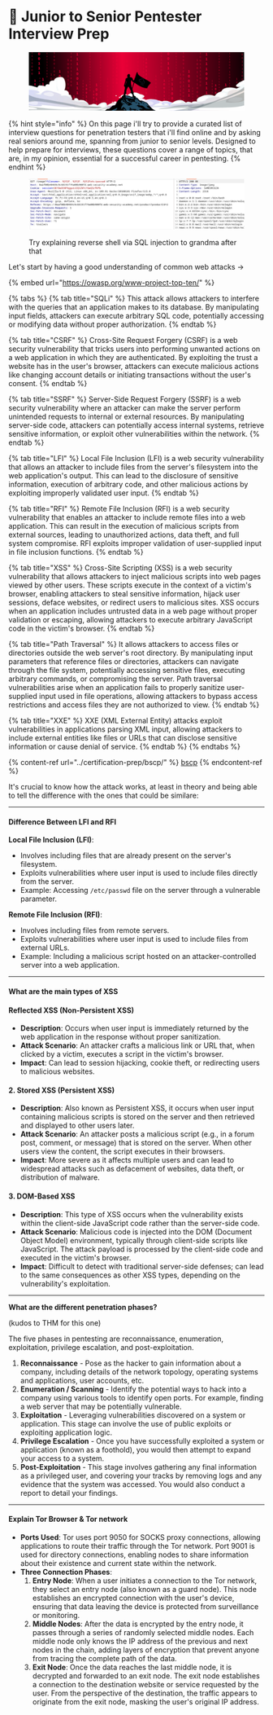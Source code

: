 # 👴 Junior to Senior Pentester Interview Prep

<figure><img src="../.gitbook/assets/image (2) (1) (1) (1) (1) (1) (1) (2) (1) (1) (1).png" alt=""><figcaption></figcaption></figure>

{% hint style="info" %}
On this page i'll try to provide a curated list of interview questions for penetration testers that i'll find online and by asking real seniors around me, spanning from junior to senior levels. Designed to help prepare for interviews, these questions cover a range of topics, that are, in my opinion, essential for a successful career in pentesting.
{% endhint %}

<figure><img src="../.gitbook/assets/image (29).png" alt=""><figcaption><p>Try explaining reverse shell via SQL injection to grandma after that</p></figcaption></figure>

Let's start by having a good understanding of common web attacks ->

{% embed url="https://owasp.org/www-project-top-ten/" %}

{% tabs %}
{% tab title="SQLi" %}
This attack allows attackers to interfere with the queries that an application makes to its database. By manipulating input fields, attackers can execute arbitrary SQL code, potentially accessing or modifying data without proper authorization.
{% endtab %}

{% tab title="CSRF" %}
Cross-Site Request Forgery (CSRF) is a web security vulnerability that tricks users into performing unwanted actions on a web application in which they are authenticated. By exploiting the trust a website has in the user's browser, attackers can execute malicious actions like changing account details or initiating transactions without the user's consent.
{% endtab %}

{% tab title="SSRF" %}
Server-Side Request Forgery (SSRF) is a web security vulnerability where an attacker can make the server perform unintended requests to internal or external resources. By manipulating server-side code, attackers can potentially access internal systems, retrieve sensitive information, or exploit other vulnerabilities within the network.
{% endtab %}

{% tab title="LFI" %}
Local File Inclusion (LFI) is a web security vulnerability that allows an attacker to include files from the server's filesystem into the web application's output. This can lead to the disclosure of sensitive information, execution of arbitrary code, and other malicious actions by exploiting improperly validated user input.
{% endtab %}

{% tab title="RFI" %}
Remote File Inclusion (RFI) is a web security vulnerability that enables an attacker to include remote files into a web application. This can result in the execution of malicious scripts from external sources, leading to unauthorized actions, data theft, and full system compromise. RFI exploits improper validation of user-supplied input in file inclusion functions.
{% endtab %}

{% tab title="XSS" %}
Cross-Site Scripting (XSS) is a web security vulnerability that allows attackers to inject malicious scripts into web pages viewed by other users. These scripts execute in the context of a victim's browser, enabling attackers to steal sensitive information, hijack user sessions, deface websites, or redirect users to malicious sites. XSS occurs when an application includes untrusted data in a web page without proper validation or escaping, allowing attackers to execute arbitrary JavaScript code in the victim's browser.
{% endtab %}

{% tab title="Path Traversal" %}
It allows attackers to access files or directories outside the web server's root directory. By manipulating input parameters that reference files or directories, attackers can navigate through the file system, potentially accessing sensitive files, executing arbitrary commands, or compromising the server. Path traversal vulnerabilities arise when an application fails to properly sanitize user-supplied input used in file operations, allowing attackers to bypass access restrictions and access files they are not authorized to view.
{% endtab %}

{% tab title="XXE" %}
XXE (XML External Entity) attacks exploit vulnerabilities in applications parsing XML input, allowing attackers to include external entities like files or URLs that can disclose sensitive information or cause denial of service.
{% endtab %}
{% endtabs %}

{% content-ref url="../certification-prep/bscp/" %}
[bscp](../certification-prep/bscp/)
{% endcontent-ref %}

It's crucial to know how the attack works, at least in theory and being able to tell the difference with the ones that could be similare:

***

#### Difference Between LFI and RFI

**Local File Inclusion (LFI)**:

* Involves including files that are already present on the server's filesystem.
* Exploits vulnerabilities where user input is used to include files directly from the server.
* Example: Accessing `/etc/passwd` file on the server through a vulnerable parameter.

**Remote File Inclusion (RFI)**:

* Involves including files from remote servers.
* Exploits vulnerabilities where user input is used to include files from external URLs.
* Example: Including a malicious script hosted on an attacker-controlled server into a web application.

***

#### What are the main types of XSS

#### Reflected XSS (Non-Persistent XSS)

* **Description**: Occurs when user input is immediately returned by the web application in the response without proper sanitization.
* **Attack Scenario**: An attacker crafts a malicious link or URL that, when clicked by a victim, executes a script in the victim's browser.
* **Impact**: Can lead to session hijacking, cookie theft, or redirecting users to malicious websites.

#### 2. Stored XSS (Persistent XSS)

* **Description**: Also known as Persistent XSS, it occurs when user input containing malicious scripts is stored on the server and then retrieved and displayed to other users later.
* **Attack Scenario**: An attacker posts a malicious script (e.g., in a forum post, comment, or message) that is stored on the server. When other users view the content, the script executes in their browsers.
* **Impact**: More severe as it affects multiple users and can lead to widespread attacks such as defacement of websites, data theft, or distribution of malware.

#### 3. DOM-Based XSS

* **Description**: This type of XSS occurs when the vulnerability exists within the client-side JavaScript code rather than the server-side code.
* **Attack Scenario**: Malicious code is injected into the DOM (Document Object Model) environment, typically through client-side scripts like JavaScript. The attack payload is processed by the client-side code and executed in the victim's browser.
* **Impact**: Difficult to detect with traditional server-side defenses; can lead to the same consequences as other XSS types, depending on the vulnerability's exploitation.

***

**What are the different penetration phases?**&#x20;

(kudos to THM for this one)

The five phases in pentesting are reconnaissance, enumeration, exploitation, privilege escalation, and post-exploitation.

1. **Reconnaissance** - Pose as the hacker to gain information about a company, including details of the network topology, operating systems and applications, user accounts, etc.
2. **Enumeration / Scanning** - Identify the potential ways to hack into a company using various tools to identify open ports. For example, finding a web server that may be potentially vulnerable.
3. **Exploitation** - Leveraging vulnerabilities discovered on a system or application. This stage can involve the use of public exploits or exploiting application logic.
4. **Privilege Escalation** - Once you have successfully exploited a system or application (known as a foothold), you would then attempt to expand your access to a system.
5. **Post-Exploitation** - This stage involves gathering any final information as a privileged user, and covering your tracks by removing logs and any evidence that the system was accessed. You would also conduct a report to detail your findings.

***

#### Explain Tor Browser & Tor network

* **Ports Used**: Tor uses port 9050 for SOCKS proxy connections, allowing applications to route their traffic through the Tor network. Port 9001 is used for directory connections, enabling nodes to share information about their existence and current state within the network.
* **Three Connection Phases**:
  1. **Entry Node**: When a user initiates a connection to the Tor network, they select an entry node (also known as a guard node). This node establishes an encrypted connection with the user's device, ensuring that data leaving the device is protected from surveillance or monitoring.
  2. **Middle Nodes**: After the data is encrypted by the entry node, it passes through a series of randomly selected middle nodes. Each middle node only knows the IP address of the previous and next nodes in the chain, adding layers of encryption that prevent anyone from tracing the complete path of the data.
  3. **Exit Node**: Once the data reaches the last middle node, it is decrypted and forwarded to an exit node. The exit node establishes a connection to the destination website or service requested by the user. From the perspective of the destination, the traffic appears to originate from the exit node, masking the user's original IP address.

<figure><img src="broken-reference" alt=""><figcaption></figcaption></figure>

